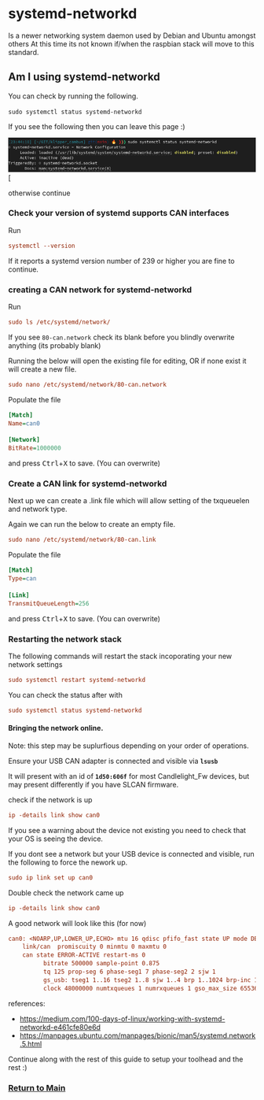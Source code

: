 # systemd-networkd 

Is a newer networking system daemon used by Debian and Ubuntu amongst others
At this time its not known if/when the raspbian stack will move to this standard.


## Am I using systemd-networkd


You can check by running the following.

`sudo systemctl status systemd-networkd`

If you see the following then you can leave this page :)

  [<img src='../images/systemctrlsystemd-networkd.png' width='720'>](../images/systemctrlsystemd-networkd.png) [


otherwise continue

### Check your version of systemd supports CAN interfaces

Run 
```ini 
systemctl --version
```

If it reports a systemd version number of 239 or higher you are fine to continue.


### creating a CAN network for systemd-networkd

Run 
```ini 
sudo ls /etc/systemd/network/
```

If you see `80-can.network` check its blank before you blindly overwrite anything (its probably blank)

Running the below will open the existing file for editing, OR if none exist it will create a new file.
```ini
sudo nano /etc/systemd/network/80-can.network
```

Populate the file

```ini
[Match]
Name=can0

[Network]
BitRate=1000000
```

and press <kbd>Ctrl</kbd>+<kbd>X</kbd> to save. (You can overwrite)

### Create a CAN link for systemd-networkd

Next up we can create a .link file which will allow setting of the txqueuelen and network type.

Again we can run the below to create an empty file.
```ini
sudo nano /etc/systemd/network/80-can.link
``` 

Populate the file

```ini
[Match]
Type=can

[Link]
TransmitQueueLength=256
```

and press <kbd>Ctrl</kbd>+<kbd>X</kbd> to save. (You can overwrite)


### Restarting the network stack

The following commands will restart the stack incoporating your new network settings

```ini
sudo systemctl restart systemd-networkd
```

You can check the status after with

```ini
sudo systemctl status systemd-networkd
```



#### Bringing the network online.

Note: this step may be suplurfious depending on your order of operations.

Ensure your USB CAN adapter is connected and visible via **`lsusb`**

It will present with an id of **`1d50:606f`** for most Candlelight_Fw devices, but may present differently if you have SLCAN firmware.


check if the network is up

```ini
ip -details link show can0
```

If you see a warning about the device not existing you need to check that your OS is seeing the device.


If you dont see a network but your USB device is connected and visible, run the following to force the nework up.

```ini
sudo ip link set up can0
```


Double check the network came up

```ini
ip -details link show can0
```

A good network will look like this (for now)

```ini
can0: <NOARP,UP,LOWER_UP,ECHO> mtu 16 qdisc pfifo_fast state UP mode DEFAULT group default qlen 10
    link/can  promiscuity 0 minmtu 0 maxmtu 0 
    can state ERROR-ACTIVE restart-ms 0 
          bitrate 500000 sample-point 0.875 
          tq 125 prop-seg 6 phase-seg1 7 phase-seg2 2 sjw 1
          gs_usb: tseg1 1..16 tseg2 1..8 sjw 1..4 brp 1..1024 brp-inc 1
          clock 48000000 numtxqueues 1 numrxqueues 1 gso_max_size 65536 gso_max_segs 65535 parentbus usb parentdev 1-2:1.0
```

references: 
 - https://medium.com/100-days-of-linux/working-with-systemd-networkd-e461cfe80e6d  
 - https://manpages.ubuntu.com/manpages/bionic/man5/systemd.network.5.html




Continue along with the rest of this guide to setup your toolhead and the rest :)

### [Return to Main](../index.md)